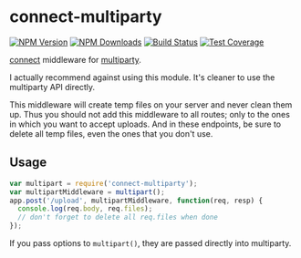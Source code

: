 # connect-multiparty

[![NPM Version][npm-image]][npm-url]
[![NPM Downloads][downloads-image]][downloads-url]
[![Build Status][travis-image]][travis-url]
[![Test Coverage][coveralls-image]][coveralls-url]

[connect](https://github.com/senchalabs/connect/) middleware for
[multiparty](https://github.com/andrewrk/node-multiparty/).

I actually recommend against using this module. It's cleaner to use the
multiparty API directly.

This middleware will create temp files on your server and never clean them
up. Thus you should not add this middleware to all routes; only to the ones
in which you want to accept uploads. And in these endpoints, be sure to
delete all temp files, even the ones that you don't use.

## Usage

```js
var multipart = require('connect-multiparty');
var multipartMiddleware = multipart();
app.post('/upload', multipartMiddleware, function(req, resp) {
  console.log(req.body, req.files);
  // don't forget to delete all req.files when done
});
```

If you pass options to `multipart()`, they are passed directly into
multiparty.

[coveralls-image]: https://img.shields.io/coveralls/expressjs/connect-multiparty/master.svg
[coveralls-url]: https://coveralls.io/r/expressjs/connect-multiparty?branch=master
[downloads-image]: https://img.shields.io/npm/dm/connect-multiparty.svg
[downloads-url]: https://npmjs.org/package/connect-multiparty
[npm-image]: https://img.shields.io/npm/v/connect-multiparty.svg
[npm-url]: https://npmjs.org/package/connect-multiparty
[travis-image]: https://img.shields.io/travis/expressjs/connect-multiparty/master.svg
[travis-url]: https://travis-ci.org/expressjs/connect-multiparty
